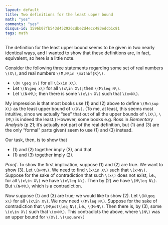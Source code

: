 ```yaml
---
layout: default
title: Two definitions for the least upper bound
math: "yes"
comments: "yes"
disqus-id: 1596b07fb543d452926cdbe2d4ecc483edcb1c81
tags: math
---
```


The definition for the least upper bound seems to be given in two nearly identical ways, and I wanted to show that these definitions are, in fact, equivalent, so here is a little note.

Consider the following three statements regarding some set of real numbers `\(X\)`, and real numbers `\(M,N\in \mathbf{R}\)`.

- `\(M \geq x\)` for all `\(x\in X\)`.
- Let `\(N\geq x\)` for all `\(x\in X\)`; then `\(M\leq N\)`.
- Let `\(N<M\)`; then there is some `\(x\in X\)` such that `\(x>N\)`.

My impression is that most books use (1) and (2) above to define `\(M=\sup X\)` as the least upper bound of `\(X\)`.
(To me, at least, this seems most intuitive, since we actually “see” that out of all the upper bounds of `\(X\)`, `\(M\)` is indeed the least.)
However, some books e.g. Ross in *Elementary Analysis* (p 21; it’s actually not part of the real definition, but (1) and (3) are the only “formal” parts given) seem to use (1) and (3) instead.

Our task, then, is to show that

- (1) and (2) together imply (3), and that
- (1) and (3) together imply (2).

*Proof*.
To show the first implication, suppose (1) and (2) are true.
We want to show (3).
Let `\(N<M\)`.
We need to find `\(x\in X\)` such that `\(x>N\)`.
Suppose for the sake of contradiction that such `\(x\)` does not exist, i.e., for all `\(x\in X\)` we have `\(x\leq N\)`.
Then by (2) we have `\(M\leq N\)`.
But `\(N<M\)`, which is a contradiction.

Now suppose (1) and (3) are true; we would like to show (2).
Let `\(N\geq x\)` for all `\(x\in X\)`.
We now need `\(M\leq N\)`.
Suppose for the sake of contradiction that `\(M\not\leq N\)`, i.e., `\(M>N\)`.
Then there is, by (3), some `\(x\in X\)` such that `\(x>N\)`.
This contradicts the above, where `\(N\)` was an upper bound for `\(X\)`. `\(\square\)`
